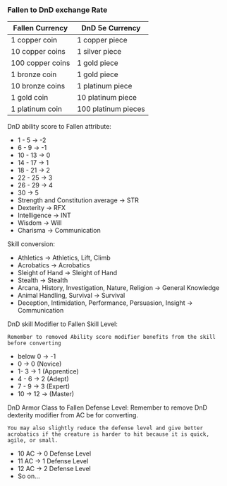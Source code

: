 

### Fallen to DnD exchange Rate

| Fallen Currency  | DnD 5e Currency     |
| ---------------- | ------------------- |
| 1 copper coin    | 1 copper piece      |
| 10 copper coins  | 1 silver piece      |
| 100 copper coins | 1 gold piece        |
| 1 bronze coin    | 1 gold piece        |
| 10 bronze coins  | 1 platinum piece    |
| 1 gold coin      | 10 platinum piece   |
| 1 platinum coin  | 100 platinum pieces |

DnD ability score to Fallen attribute:

- 1 - 5 -> -2
- 6 - 9 -> -1
- 10 - 13 -> 0
- 14 - 17 -> 1
- 18 - 21 -> 2
- 22 - 25 -> 3
- 26 - 29 -> 4
- 30 -> 5
- Strength and Constitution average -> STR
- Dexterity -> RFX
- Intelligence -> INT
- Wisdom -> Will
- Charisma -> Communication

Skill conversion:

- Athletics -> Athletics, Lift, Climb
- Acrobatics -> Acrobatics
- Sleight of Hand -> Sleight of Hand
- Stealth -> Stealth
- Arcana, History, Investigation, Nature, Religion -> General Knowledge
- Animal Handling, Survival -> Survival
- Deception, Intimidation, Performance, Persuasion, Insight -> Communication

DnD skill Modifier to Fallen Skill Level:

    Remember to removed Ability score modifier benefits from the skill before converting

- below 0 -> -1
- 0 -> 0 (Novice)
- 1- 3 -> 1 (Apprentice)
- 4 - 6 -> 2 (Adept)
- 7 - 9 -> 3 (Expert)
- 10 -> 12 -> (Master)

DnD Armor Class to Fallen Defense Level:
	Remember to remove DnD dexterity modifier from AC be for converting.

    You may also slightly reduce the defense level and give better acrobatics if the creature is harder to hit because it is quick, agile, or small.

- 10 AC -> 0 Defense Level
- 11 AC -> 1 Defense Level
- 12 AC -> 2 Defense Level
- So on...
